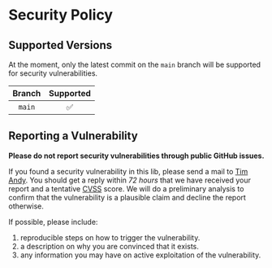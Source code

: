 # Security Policy

## Supported Versions

At the moment, only the latest commit on the `main` branch will be supported for security vulnerabilities.

| **Branch** | **Supported** |
|:----------:|:-------------:|
|   `main`   |       ✅       |

## Reporting a Vulnerability

**Please do not report security vulnerabilities through public GitHub issues.**

If you found a security vulnerability in this lib, please send a mail to [Tim Andy](mailto:xuchonglei@126.com).
You should get a reply within *72 hours* that we have received your report and a tentative [CVSS](https://nvd.nist.gov/vuln-metrics/cvss/v3-calculator) score.
We will do a preliminary analysis to confirm that the vulnerability is a plausible claim and decline the report otherwise.

If possible, please include:

1. reproducible steps on how to trigger the vulnerability.
2. a description on why you are convinced that it exists.
3. any information you may have on active exploitation of the vulnerability.
